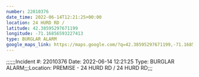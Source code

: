 ```yaml
---
number: 22010376
date_time: 2022-06-14T12:21:25+00:00
location: 24 HURD RD / 
latitude: 42.38595297671199
longitude: -71.16856593227413
type: BURGLAR ALARM
google_maps_link: https://maps.google.com/?q=42.38595297671199,-71.16856593227413
---
```


;;;;;;Incident #: 22010376  Date: 2022-06-14 12:21:25   Type: BURGLAR ALARM;;;Location: PREMISE - 24 HURD RD / 24 HURD RD;;;
